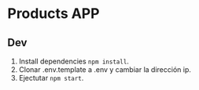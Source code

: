 # Products APP

## Dev

1. Install dependencies `npm install`.
2. Clonar .env.template a .env y cambiar la dirección ip.
3. Ejectutar `npm start`.